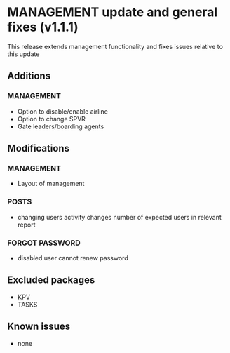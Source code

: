 # MANAGEMENT update and general fixes (v1.1.1)

This release extends management functionality and fixes issues relative to this update

## Additions
### MANAGEMENT
 - Option to disable/enable airline
 - Option to change SPVR
 - Gate leaders/boarding agents

## Modifications
### MANAGEMENT
- Layout of management
### POSTS
 - changing users activity changes number of expected users in relevant report 
### FORGOT PASSWORD
 - disabled user cannot renew password

## Excluded packages
- KPV
- TASKS

## Known issues
- none
